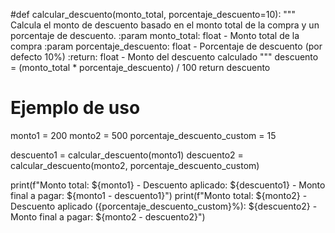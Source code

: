 #def calcular_descuento(monto_total, porcentaje_descuento=10):
    """
    Calcula el monto de descuento basado en el monto total de la compra y un porcentaje de descuento.
    :param monto_total: float - Monto total de la compra
    :param porcentaje_descuento: float - Porcentaje de descuento (por defecto 10%)
    :return: float - Monto del descuento calculado
    """
    descuento = (monto_total * porcentaje_descuento) / 100
    return descuento

# Ejemplo de uso
monto1 = 200
monto2 = 500
porcentaje_descuento_custom = 15

descuento1 = calcular_descuento(monto1)
descuento2 = calcular_descuento(monto2, porcentaje_descuento_custom)

print(f"Monto total: ${monto1} - Descuento aplicado: ${descuento1} - Monto final a pagar: ${monto1 - descuento1}")
print(f"Monto total: ${monto2} - Descuento aplicado ({porcentaje_descuento_custom}%): ${descuento2} - Monto final a pagar: ${monto2 - descuento2}")
